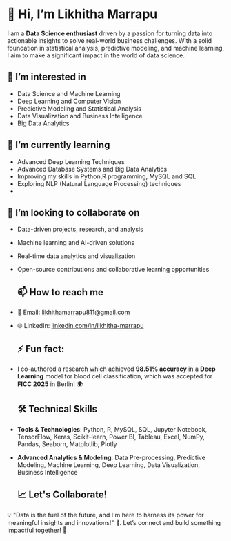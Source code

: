 # 👋 Hi, I’m Likhitha Marrapu

I am a **Data Science enthusiast** driven by a passion for turning data into actionable insights to solve real-world business challenges. With a solid foundation in statistical analysis, predictive modeling, and machine learning, I aim to make a significant impact in the world of data science.  
## 👀 I’m interested in
- Data Science and Machine Learning
- Deep Learning and Computer Vision
- Predictive Modeling and Statistical Analysis
- Data Visualization and Business Intelligence
- Big Data Analytics

## 🌱 I’m currently learning
- Advanced Deep Learning Techniques
- Advanced Database Systems and Big Data Analytics
- Improving my skills in Python,R programming, MySQL and SQL
- Exploring NLP (Natural Language Processing) techniques
- 
## 💞️ I’m looking to collaborate on
- Data-driven projects, research, and analysis
- Machine learning and AI-driven solutions
- Real-time data analytics and visualization
- Open-source contributions and collaborative learning opportunities

  ## 📫 How to reach me
- 📧 Email: [likhithamarrapu811@gmail.com](mailto:likhithamarrapu811@gmail.com)
- 🌐 LinkedIn: [linkedin.com/in/likhitha-marrapu](https://www.linkedin.com/in/likhitha-marrapu-9964001b4/)

  ## ⚡ Fun fact:
- I co-authored a research which achieved **98.51% accuracy** in a **Deep Learning** model for blood cell classification, which was accepted for **FICC 2025** in Berlin! 🌍

  ## 🛠️ Technical Skills
- **Tools & Technologies**: Python, R, MySQL, SQL, Jupyter Notebook, TensorFlow, Keras, Scikit-learn, Power BI, Tableau, Excel, NumPy, Pandas, Seaborn, Matplotlib, Plotly
- **Advanced Analytics & Modeling**: Data Pre-processing, Predictive Modeling, Machine Learning, Deep Learning, Data Visualization, Business Intelligence

  ## 📈 Let's Collaborate!  

💡 "Data is the fuel of the future, and I'm here to harness its power for meaningful insights and innovations!" 🌟.
Let’s connect and build something impactful together! 🚀  
